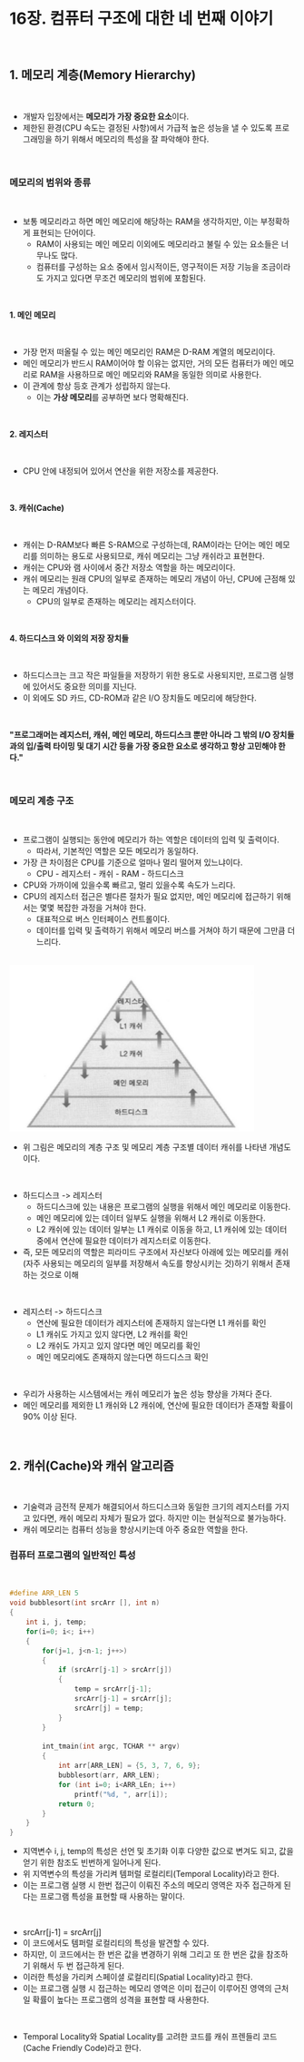 # 16장. 컴퓨터 구조에 대한 네 번째 이야기

<br/>

## 1. 메모리 계층(Memory Hierarchy)

<br/>

- 개발자 입장에서는 **메모리가 가장 중요한 요소**이다.
- 제한된 환경(CPU 속도는 결정된 사항)에서 가급적 높은 성능을 낼 수 있도록 프로그래밍을 하기 위해서 메모리의 특성을 잘 파악해야 한다.

<br/>

### 메모리의 범위와 종류

<br/>

- 보통 메모리라고 하면 메인 메모리에 해당하는 RAM을 생각하지만, 이는 부정확하게 표현되는 단어이다.
    - RAM이 사용되는 메인 메모리 이외에도 메모리라고 불릴 수 있는 요소들은 너무나도 많다.
    - 컴퓨터를 구성하는 요소 중에서 임시적이든, 영구적이든 저장 기능을 조금이라도 가지고 있다면 무조건 메모리의 범위에 포함된다.

<br/>

**1. 메인 메모리**

<br/>

- 가장 먼저 떠올릴 수 있는 메인 메모리인 RAM은 D-RAM 계열의 메모리이다.
- 메인 메모리가 반드시 RAM이어야 할 이유는 없지만, 거의 모든 컴퓨터가 메인 메모리로 RAM을 사용하므로 메인 메모리와 RAM을 동일한 의미로 사용한다.
- 이 관계에 항상 등호 관계가 성립하지 않는다.
    - 이는 **가상 메모리**를 공부하면 보다 명확해진다.

<br/>

**2. 레지스터**

<br/>

- CPU 안에 내정되어 있어서 연산을 위한 저장소를 제공한다.

<br/>

**3. 캐쉬(Cache)**

<br/>

- 캐쉬는 D-RAM보다 빠른 S-RAM으로 구성하는데, RAM이라는 단어는 메인 메모리를 의미하는 용도로 사용되므로, 캐쉬 메모리는 그냥 캐쉬라고 표현한다.
- 캐쉬는 CPU와 램 사이에서 중간 저장소 역할을 하는 메모리이다.
- 캐쉬 메모리는 원래 CPU의 일부로 존재하는 메모리 개념이 아닌, CPU에 근점해 있는 메모리 개념이다.
    - CPU의 일부로 존재하는 메모리는 레지스터이다.

<br/>

**4. 하드디스크 와 이외의 저장 장치들**

<br/>

- 하드디스크는 크고 작은 파일들을 저장하기 위한 용도로 사용되지만, 프로그램 실행에 있어서도 중요한 의미를 지닌다.
- 이 외에도 SD 카드, CD-ROM과 같은 I/O 장치들도 메모리에 해당한다.

<br/>

**"프로그래머는 레지스터, 캐쉬, 메인 메모리, 하드디스크 뿐만 아니라 그 밖의 I/O 장치들과의 입/출력 타이밍 및 대기 시간 등을 가장 중요한 요소로 생각하고 항상 고민해야 한다."**

<br/>

### 메모리 계층 구조

<br/>

- 프로그램이 실행되는 동안에 메모리가 하는 역할은 데이터의 입력 및 출력이다.
    - 따라서, 기본적인 역할은 모든 메모리가 동일하다.
- 가장 큰 차이점은 CPU를 기준으로 얼마나 멀리 떨어져 있느냐이다.
    - CPU - 레지스터 - 캐쉬 - RAM - 하드디스크
- CPU와 가까이에 있을수록 빠르고, 멀리 있을수록 속도가 느리다.
- CPU의 레지스터 접근은 별다른 절차가 필요 없지만, 메인 메모리에 접근하기 위해서는 몇몇 복잡한 과정을 거쳐야 한다.
    - 대표적으로 버스 인터페이스 컨트롤이다.
    - 데이터를 입력 및 출력하기 위해서 메모리 버스를 거쳐야 하기 때문에 그만큼 더 느리다.

<br/>

<img src='./images/16-2.png'>

<br/>

- 위 그림은 메모리의 계층 구조 및 메모리 계층 구조별 데이터 캐쉬를 나타낸 개념도이다.

<br/>

- 하드디스크 -> 레지스터
    - 하드디스크에 있는 내용은 프로그램의 실행을 위해서 메인 메모리로 이동한다.
    - 메인 메모리에 있는 데이터 일부도 실행을 위해서 L2 캐쉬로 이동한다.
    - L2 캐쉬에 있는 데이터 일부는 L1 캐쉬로 이동을 하고, L1 캐쉬에 있는 데이터 중에서 연산에 필요한 데이터가 레지스터로 이동한다.
- 즉, 모든 메모리의 역할은 피라미드 구조에서 자신보다 아래에 있는 메모리를 캐쉬(자주 사용되는 메모리의 일부를 저장해서 속도를 향상시키는 것)하기 위해서 존재하는 것으로 이해

<br/>

- 레지스터 -> 하드디스크
    - 연산에 필요한 데이터가 레지스터에 존재하지 않는다면 L1 캐쉬를 확인
    - L1 캐쉬도 가지고 있지 않다면, L2 캐쉬를 확인
    - L2 캐쉬도 가지고 있지 않다면 메인 메모리를 확인
    - 메인 메모리에도 존재하지 않는다면 하드디스크 확인

<br/>

- 우리가 사용하는 시스템에서는 캐쉬 메모리가 높은 성능 향상을 가져다 준다.
- 메인 메모리를 제외한 L1 캐쉬와 L2 캐쉬에, 연산에 필요한 데이터가 존재할 확률이 90% 이상 된다.

<br/>

## 2. 캐쉬(Cache)와 캐쉬 알고리즘

<br/>

- 기술력과 금전적 문제가 해결되어서 하드디스크와 동일한 크기의 레지스터를 가지고 있다면, 캐쉬 메모리 자체가 필요가 없다. 하지만 이는 현실적으로 불가능하다.
- 캐쉬 메모리는 컴퓨터 성능을 향상시키는데 아주 중요한 역할을 한다.

### 컴퓨터 프로그램의 일반적인 특성

<br/>

```C
#define ARR_LEN 5
void bubblesort(int srcArr [], int n)
{
    int i, j, temp;
    for(i=0; i<; i++)
    {
        for(j=1, j<n-1; j++>)
        {
            if (srcArr[j-1] > srcArr[j])
            {
                temp = srcArr[j-1];
                srcArr[j-1] = srcArr[j];
                srcArr[j] = temp;
            }
        }

        int_tmain(int argc, TCHAR ** argv)
        {
            int arr[ARR_LEN] = {5, 3, 7, 6, 9};
            bubblesort(arr, ARR_LEN);
            for (int i=0; i<ARR_LEn; i++)
                printf("%d, ", arr[i]);
            return 0;
        }
    }
}
```

- 지역변수 i, j, temp의 특성은 선언 및 초기화 이후 다양한 값으로 변겨도 되고, 값을 얻기 위한 참조도 빈번하게 일어나게 된다.
- 위 지역변수의 특성을 가리켜 템퍼럴 로컬리티(Temporal Locality)라고 한다.
- 이는 프로그램 실행 시 한번 접근이 이뤄진 주소의 메모리 영역은 자주 접근하게 된다는 프로그램 특성을 표현할 때 사용하는 말이다.

<br/>

- srcArr[j-1] = srcArr[j]
- 이 코드에서도 템퍼럴 로컬리티의 특성을 발견할 수 있다.
- 하지만, 이 코드에서는 한 번은 값을 변경하기 위해 그리고 또 한 번은 값을 참조하기 위해서 두 번 접근하게 된다.
- 이러한 특성을 가리켜 스페이셜 로컬리티(Spatial Locality)라고 한다.
- 이는 프로그램 실행 시 접근하는 메모리 영역은 이미 접근이 이루어진 영역의 근처일 확률이 높다는 프로그램의 성격을 표현할 때 사용한다.

<br/>

- Temporal Locality와 Spatial Locality를 고려한 코드를 캐쉬 프렌들리 코드(Cache Friendly Code)라고 한다.